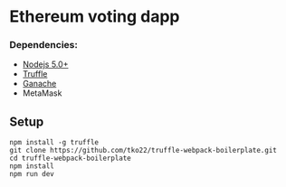 #  Ethereum voting dapp

### Dependencies:
- [Nodejs 5.0+](https://nodejs.org/en/)
- [Truffle](https://github.com/trufflesuite/truffle)
- [Ganache](http://truffleframework.com/ganache/)
- MetaMask

## Setup
```
npm install -g truffle
git clone https://github.com/tko22/truffle-webpack-boilerplate.git
cd truffle-webpack-boilerplate
npm install
npm run dev
```


